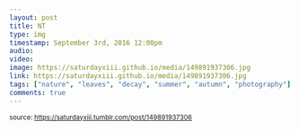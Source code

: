 ```yaml
---
layout: post
title: NT
type: img
timestamp: September 3rd, 2016 12:00pm
audio: 
video: 
image: https://saturdayxiii.github.io/media/149891937306.jpg
link: https://saturdayxiii.github.io/media/149891937306.jpg
tags: ["nature", "leaves", "decay", "summer", "autumn", "photography"]
comments: true
---
```

  
<small>source: https://saturdayxiii.tumblr.com/post/149891937306</small>